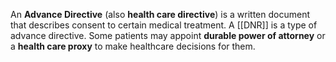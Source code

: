 An **Advance Directive** (also **health care directive**) is a written document that describes consent to certain medical treatment. A [[DNR]] is a type of advance directive. Some patients may appoint **durable power of attorney** or a **health care proxy** to make healthcare decisions for them.